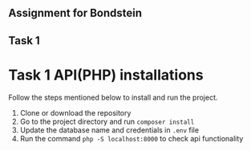 ## Assignment for Bondstein

## Task 1
# Task 1 API(PHP) installations
Follow the steps mentioned below to install and run the project.

1. Clone or download the repository
2. Go to the project directory and run `composer install`
4. Update the database name and credentials in `.env` file
5. Run the command `php -S localhost:8000` to check api functionality